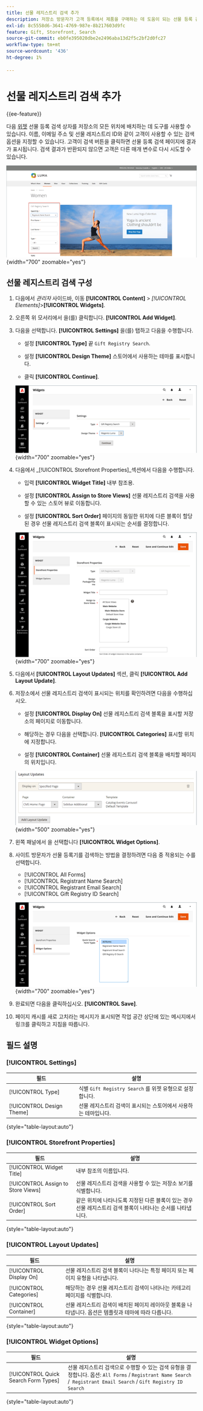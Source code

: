 ```yaml
---
title: 선물 레지스트리 검색 추가
description: 저장소 방문자가 고객 등록에서 제품을 구매하는 데 도움이 되는 선물 등록 검색 상자를 배치하는 방법을 알아봅니다.
exl-id: 8c5558d6-3641-4769-987e-8b217603d9fc
feature: Gift, Storefront, Search
source-git-commit: eb0fe395020dbe2e2496aba13d2f5c2bf2d0fc27
workflow-type: tm+mt
source-wordcount: '436'
ht-degree: 1%

---
```


# 선물 레지스트리 검색 추가

{{ee-feature}}

다음 [위젯](../content-design/widgets.md) 선물 등록 검색 상자를 저장소의 모든 위치에 배치하는 데 도구를 사용할 수 있습니다. 이름, 이메일 주소 및 선물 레지스트리 ID와 같이 고객이 사용할 수 있는 검색 옵션을 지정할 수 있습니다. 고객이 검색 버튼을 클릭하면 선물 등록 검색 페이지에 결과가 표시됩니다. 검색 결과가 반환되지 않으면 고객은 다른 매개 변수로 다시 시도할 수 있습니다.

![예 storefront - 선물 등록 검색](./assets/storefront-gift-registry-search.png){width="700" zoomable="yes"}

## 선물 레지스트리 검색 구성

1. 다음에서 _관리자_ 사이드바, 이동 **[!UICONTROL Content]** > _[!UICONTROL Elements]_>**[!UICONTROL Widgets]**.

1. 오른쪽 위 모서리에서 을(를) 클릭합니다. **[!UICONTROL Add Widget]**.

1. 다음을 선택합니다. **[!UICONTROL Settings]** 을(를) 탭하고 다음을 수행합니다.

   - 설정 **[!UICONTROL Type]** 끝 `Gift Registry Search`.

   - 설정 **[!UICONTROL Design Theme]** 스토어에서 사용하는 테마를 표시합니다.

   - 클릭 **[!UICONTROL Continue]**.

   ![선물 레지스트리 - 검색 설정](./assets/widget-gift-registry-search-settings.png){width="700" zoomable="yes"}

1. 다음에서 _[!UICONTROL Storefront Properties]_섹션에서 다음을 수행합니다.

   - 입력 **[!UICONTROL Widget Title]** 내부 참조용.

   - 설정 **[!UICONTROL Assign to Store Views]** 선물 레지스트리 검색을 사용할 수 있는 스토어 뷰로 이동합니다.

   - 설정 **[!UICONTROL Sort Order]** 페이지의 동일한 위치에 다른 블록이 할당된 경우 선물 레지스트리 검색 블록이 표시되는 순서를 결정합니다.

   ![선물 등록 - 상점 속성](./assets/widget-gift-registry-search-storefront-properties.png){width="700" zoomable="yes"}

1. 다음에서 **[!UICONTROL Layout Updates]** 섹션, 클릭 **[!UICONTROL Add Layout Update]**.

1. 저장소에서 선물 레지스트리 검색이 표시되는 위치를 확인하려면 다음을 수행하십시오.

   - 설정 **[!UICONTROL Display On]** 선물 레지스트리 검색 블록을 표시할 저장소의 페이지로 이동합니다.

   - 해당하는 경우 다음을 선택합니다. **[!UICONTROL Categories]** 표시할 위치에 지정합니다.

   - 설정 **[!UICONTROL Container]** 선물 레지스트리 검색 블록을 배치할 페이지의 위치입니다.

   ![선물 등록 - 레이아웃 업데이트](./assets/widget-gift-registry-search-layout-updates.png){width="500" zoomable="yes"}

1. 왼쪽 패널에서 을 선택합니다 **[!UICONTROL Widget Options]**.

1. 사이트 방문자가 선물 등록기를 검색하는 방법을 결정하려면 다음 중 적용되는 수를 선택합니다.

   - [!UICONTROL All Forms]
   - [!UICONTROL Registrant Name Search]
   - [!UICONTROL Registrant Email Search]
   - [!UICONTROL Gift Registry ID Search]

   ![선물 레지스트리 - 위젯 옵션](./assets/widget-gift-registry-search-widget-options.png){width="700" zoomable="yes"}

1. 완료되면 다음을 클릭하십시오. **[!UICONTROL Save]**.

1. 페이지 캐시를 새로 고치라는 메시지가 표시되면 작업 공간 상단에 있는 메시지에서 링크를 클릭하고 지침을 따릅니다.

## 필드 설명

### [!UICONTROL Settings]

| 필드 | 설명 |
|--- |--- |
| [!UICONTROL Type] | 식별 `Gift Registry Search` 를 위젯 유형으로 설정합니다. |
| [!UICONTROL Design Theme] | 선물 레지스트리 검색이 표시되는 스토어에서 사용하는 테마입니다. |

{style="table-layout:auto"}

### [!UICONTROL Storefront Properties]

| 필드 | 설명 |
|--- |--- |
| [!UICONTROL Widget Title] | 내부 참조의 이름입니다. |
| [!UICONTROL Assign to Store Views] | 선물 레지스트리 검색을 사용할 수 있는 저장소 보기를 식별합니다. |
| [!UICONTROL Sort Order] | 같은 위치에 나타나도록 지정된 다른 블록이 있는 경우 선물 레지스트리 검색 블록이 나타나는 순서를 나타냅니다. |

{style="table-layout:auto"}

### [!UICONTROL Layout Updates]

| 필드 | 설명 |
|--- |--- |
| [!UICONTROL Display On] | 선물 레지스트리 검색 블록이 나타나는 특정 페이지 또는 페이지 유형을 나타냅니다. |
| [!UICONTROL Categories] | 해당하는 경우 선물 레지스트리 검색이 나타나는 카테고리 페이지를 식별합니다. |
| [!UICONTROL Container] | 선물 레지스트리 검색이 배치된 페이지 레이아웃 블록을 나타냅니다. 옵션은 템플릿과 테마에 따라 다릅니다. |

{style="table-layout:auto"}

### [!UICONTROL Widget Options]

| 필드 | 설명 |
|--- |--- |
| [!UICONTROL Quick Search Form Types] | 선물 레지스트리 검색으로 수행할 수 있는 검색 유형을 결정합니다. 옵션: `All Forms` / `Registrant Name Search` /` Registrant Email Search` / `Gift Registry ID Search` |

{style="table-layout:auto"}
